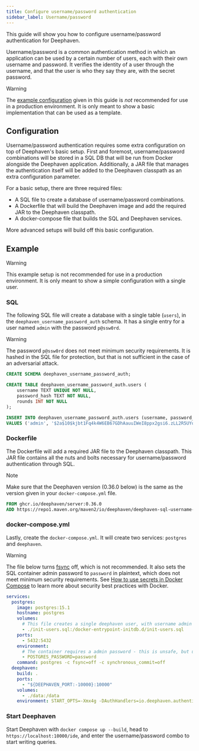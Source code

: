 ```yaml
---
title: Configure username/password authentication
sidebar_label: Username/password
---
```


This guide will show you how to configure username/password authentication for Deephaven.

Username/password is a common authentication method in which an application can be used by a certain number of users, each with their own username and password. It verifies the identity of a user through the username, and that the user is who they say they are, with the secret password.

> [!WARNING]
> The [example configuration](#example) given in this guide is _not_ recommended for use in a production environment. It is only meant to show a basic implementation that can be used as a template.

## Configuration

Username/password authentication requires some extra configuration on top of Deephaven's basic setup. First and foremost, username/password combinations will be stored in a SQL DB that will be run from Docker alongside the Deephaven application. Additionally, a JAR file that manages the authentication itself will be added to the Deephaven classpath as an extra configuration parameter.

For a basic setup, there are three required files:

- A SQL file to create a database of username/password combinations.
- A Dockerfile that will build the Deephaven image and add the required JAR to the Deephaven classpath.
- A docker-compose file that builds the SQL and Deephaven services.

More advanced setups will build off this basic configuration.

## Example

> [!WARNING]
> This example setup is not recommended for use in a production environment. It is only meant to show a simple configuration with a single user.

### SQL

The following SQL file will create a database with a single table (`users`), in the `deephaven_username_password_auth` schema. It has a single entry for a user named `admin` with the password `p@ssw0rd`.

> [!WARNING]
> The password `p@ssw0rd` does not meet minimum security requirements. It is hashed in the SQL file for protection, but that is not sufficient in the case of an adversarial attack.

```sql
CREATE SCHEMA deephaven_username_password_auth;

CREATE TABLE deephaven_username_password_auth.users (
    username TEXT UNIQUE NOT NULL,
    password_hash TEXT NOT NULL,
    rounds INT NOT NULL
);

INSERT INTO deephaven_username_password_auth.users (username, password_hash, rounds)
VALUES ('admin', '$2a$10$kjbt1Fq4k4W6EB67GDhAauuIWeI8ppx2gsi6.zLL2R5UYokek8nqO', 10);
```

### Dockerfile

The Dockerfile will add a required JAR file to the Deephaven classpath. This JAR file contains all the nuts and bolts necessary for username/password authentication through SQL.

> [!NOTE]
> Make sure that the Deephaven version (0.36.0 below) is the same as the version given in your `docker-compose.yml` file.

```Dockerfile
FROM ghcr.io/deephaven/server:0.36.0
ADD https://repo1.maven.org/maven2/io/deephaven/deephaven-sql-username-password-authentication-provider/0.36.0/deephaven-sql-username-password-authentication-provider-0.36.0.jar /apps/libs/
```

### docker-compose.yml

Lastly, create the `docker-compose.yml`. It will create two services: `postgres` and `deephaven`.

> [!WARNING]
> The file below turns [fsync](https://man7.org/linux/man-pages/man2/fsync.2.html) off, which is not recommended. It also sets the SQL container admin password to `password` in plaintext, which does not meet minimum security requirements. See [How to use secrets in Docker Compose](https://docs.docker.com/compose/use-secrets/) to learn more about security best practices with Docker.

```yaml
services:
  postgres:
    image: postgres:15.1
    hostname: postgres
    volumes:
      # This file creates a single deephaven user, with username admin and password p@ssw0rd
      - ./init-users.sql:/docker-entrypoint-initdb.d/init-users.sql
    ports:
      - 5432:5432
    environment:
      # The container requires a admin password - this is unsafe, but usable for testing
      - POSTGRES_PASSWORD=password
    command: postgres -c fsync=off -c synchronous_commit=off
  deephaven:
    build: .
    ports:
      - "${DEEPHAVEN_PORT:-10000}:10000"
    volumes:
      - ./data:/data
    environment: START_OPTS=-Xmx4g -DAuthHandlers=io.deephaven.authentication.sql.BasicSqlAuthenticationHandler
```

### Start Deephaven

Start Deephaven with `docker compose up --build`, head to `https://localhost:10000/ide`, and enter the username/password combo to start writing queries.
